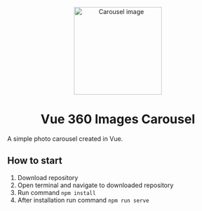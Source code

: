 <p align="center"><img width="200" src="https://github.com/Tomis03/vue-360-images-carousel/blob/master/src/assets/carousel.png" alt="Carousel image"></p>
<h1 align="center">Vue 360 Images Carousel</h1>
<p>A simple photo carousel created in Vue.</p>
<h2>How to start</h2>
<ol>
<li>Download repository</li>
<li>Open terminal and navigate to downloaded repository</li>
<li>Run command <code>npm install</code></li>
<li>After installation run command <code>npm run serve</code></li>
</ol>
